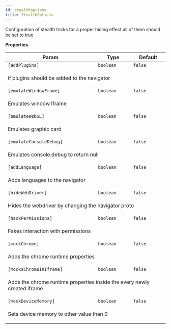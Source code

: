 ```yaml
---
id: stealthoptions
title: StealthOptions
---
```

<a name="StealthOptions"></a>

Configuration of stealth tricks for a proper hiding effect all of them should be set to true

**Properties**
<table>
<thead>
<tr>
<th>Param</th><th>Type</th><th>Default</th>
</tr>
</thead>
<tbody>
<tr>
<td><code>[addPlugins]</code></td><td><code>boolean</code></td><td><code>false</code></td>
</tr>
<tr>
<td colspan="3"><p>if plugins should be added to the navigator</p>
</td></tr><tr>
<td><code>[emulateWindowFrame]</code></td><td><code>boolean</code></td><td><code>false</code></td>
</tr>
<tr>
<td colspan="3"><p>Emulates window Iframe</p>
</td></tr><tr>
<td><code>[emulateWebGL]</code></td><td><code>boolean</code></td><td><code>false</code></td>
</tr>
<tr>
<td colspan="3"><p>Emulates graphic card</p>
</td></tr><tr>
<td><code>[emulateConsoleDebug]</code></td><td><code>boolean</code></td><td><code>false</code></td>
</tr>
<tr>
<td colspan="3"><p>Emulates console.debug to return null</p>
</td></tr><tr>
<td><code>[addLanguage]</code></td><td><code>boolean</code></td><td><code>false</code></td>
</tr>
<tr>
<td colspan="3"><p>Adds languages to the navigator</p>
</td></tr><tr>
<td><code>[hideWebDriver]</code></td><td><code>boolean</code></td><td><code>false</code></td>
</tr>
<tr>
<td colspan="3"><p>Hides the webdriver by changing the navigator proto</p>
</td></tr><tr>
<td><code>[hackPermissions]</code></td><td><code>boolean</code></td><td><code>false</code></td>
</tr>
<tr>
<td colspan="3"><p>Fakes interaction with permissions</p>
</td></tr><tr>
<td><code>[mockChrome]</code></td><td><code>boolean</code></td><td><code>false</code></td>
</tr>
<tr>
<td colspan="3"><p>Adds the chrome runtime properties</p>
</td></tr><tr>
<td><code>[mocksChromeInIframe]</code></td><td><code>boolean</code></td><td><code>false</code></td>
</tr>
<tr>
<td colspan="3"><p>Adds the chrome runtime properties inside the every newly created iframe</p>
</td></tr><tr>
<td><code>[mockDeviceMemory]</code></td><td><code>boolean</code></td><td><code>false</code></td>
</tr>
<tr>
<td colspan="3"><p>Sets device memory to other value than 0</p>
</td></tr></tbody>
</table>
